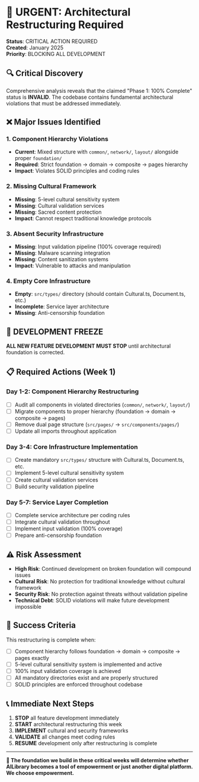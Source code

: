 # 🚨 URGENT: Architectural Restructuring Required

**Status**: CRITICAL ACTION REQUIRED  
**Created**: January 2025  
**Priority**: BLOCKING ALL DEVELOPMENT

## 🔍 **Critical Discovery**

Comprehensive analysis reveals that the claimed "Phase 1: 100% Complete" status is **INVALID**. The codebase contains fundamental architectural violations that must be addressed immediately.

## ❌ **Major Issues Identified**

### 1. **Component Hierarchy Violations**

- **Current**: Mixed structure with `common/`, `network/`, `layout/` alongside proper `foundation/`
- **Required**: Strict foundation → domain → composite → pages hierarchy
- **Impact**: Violates SOLID principles and coding rules

### 2. **Missing Cultural Framework**

- **Missing**: 5-level cultural sensitivity system
- **Missing**: Cultural validation services
- **Missing**: Sacred content protection
- **Impact**: Cannot respect traditional knowledge protocols

### 3. **Absent Security Infrastructure**

- **Missing**: Input validation pipeline (100% coverage required)
- **Missing**: Malware scanning integration
- **Missing**: Content sanitization systems
- **Impact**: Vulnerable to attacks and manipulation

### 4. **Empty Core Infrastructure**

- **Empty**: `src/types/` directory (should contain Cultural.ts, Document.ts, etc.)
- **Incomplete**: Service layer architecture
- **Missing**: Anti-censorship foundation

## 🚫 **DEVELOPMENT FREEZE**

**ALL NEW FEATURE DEVELOPMENT MUST STOP** until architectural foundation is corrected.

## 📋 **Required Actions (Week 1)**

### Day 1-2: Component Hierarchy Restructuring

- [ ] Audit all components in violated directories (`common/`, `network/`, `layout/`)
- [ ] Migrate components to proper hierarchy (foundation → domain → composite → pages)
- [ ] Remove dual page structure (`src/pages/` → `src/components/pages/`)
- [ ] Update all imports throughout application

### Day 3-4: Core Infrastructure Implementation

- [ ] Create mandatory `src/types/` structure with Cultural.ts, Document.ts, etc.
- [ ] Implement 5-level cultural sensitivity system
- [ ] Create cultural validation services
- [ ] Build security validation pipeline

### Day 5-7: Service Layer Completion

- [ ] Complete service architecture per coding rules
- [ ] Integrate cultural validation throughout
- [ ] Implement input validation (100% coverage)
- [ ] Prepare anti-censorship foundation

## ⚠️ **Risk Assessment**

- **High Risk**: Continued development on broken foundation will compound issues
- **Cultural Risk**: No protection for traditional knowledge without cultural framework
- **Security Risk**: No protection against threats without validation pipeline
- **Technical Debt**: SOLID violations will make future development impossible

## 🎯 **Success Criteria**

This restructuring is complete when:

- [ ] Component hierarchy follows foundation → domain → composite → pages exactly
- [ ] 5-level cultural sensitivity system is implemented and active
- [ ] 100% input validation coverage is achieved
- [ ] All mandatory directories exist and are properly structured
- [ ] SOLID principles are enforced throughout codebase

## 📞 **Immediate Next Steps**

1. **STOP** all feature development immediately
2. **START** architectural restructuring this week
3. **IMPLEMENT** cultural and security frameworks
4. **VALIDATE** all changes meet coding rules
5. **RESUME** development only after restructuring is complete

---

**🚀 The foundation we build in these critical weeks will determine whether AlLibrary becomes a tool of empowerment or just another digital platform. We choose empowerment.**
